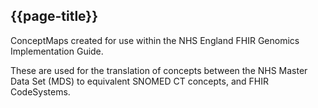 ## {{page-title}}

ConceptMaps created for use within the NHS England FHIR Genomics Implementation Guide. 

These are used for the translation of concepts between the NHS Master Data Set (MDS) to equivalent SNOMED CT concepts, and FHIR CodeSystems.


